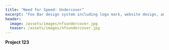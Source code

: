```yaml
---
title: "Need for Speed: Undercover"
excerpt: "Foo Bar design system including logo mark, website design, and branding applications."
header:
  image: /assets/images/nfsundercover.jpg
  teaser: /assets/images/nfsundercover.jpg
---
```


**Project 123**
